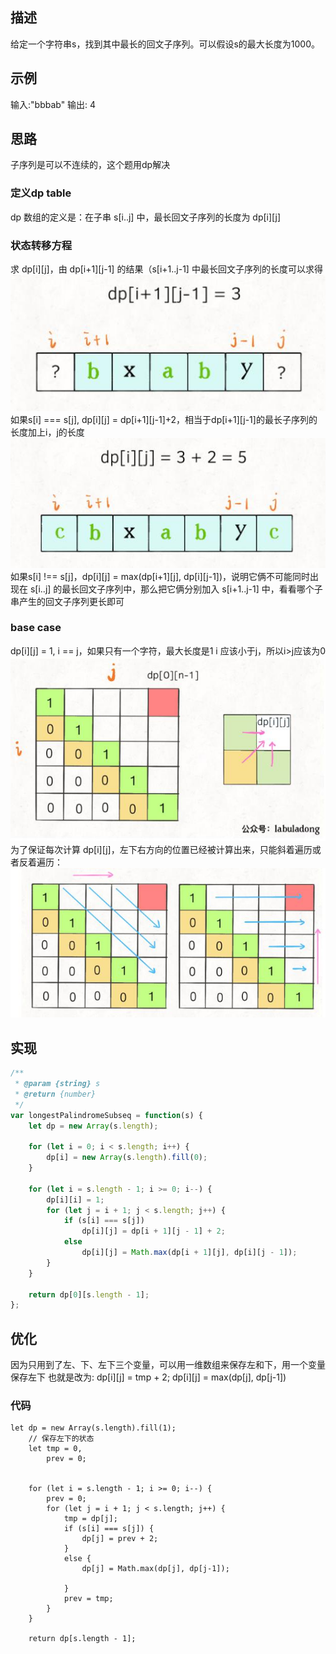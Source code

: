 ## 描述
给定一个字符串s，找到其中最长的回文子序列。可以假设s的最大长度为1000。

## 示例
输入:"bbbab"
输出: 4

## 思路
子序列是可以不连续的，这个题用dp解决

### 定义dp table
dp 数组的定义是：在子串 s[i..j] 中，最长回文子序列的长度为 dp[i][j]

### 状态转移方程
求 dp[i][j]，由 dp[i+1][j-1] 的结果（s[i+1..j-1] 中最长回文子序列的长度可以求得
![](516最长回文子序列_files/1.jpg)
如果s[i] === s[j], dp[i][j] = dp[i+1][j-1]+2，相当于dp[i+1][j-1]的最长子序列的长度加上i，j的长度
![](516最长回文子序列_files/2.jpg)
如果s[i] !== s[j]，dp[i][j] = max(dp[i+1][j], dp[i][j-1])，说明它俩不可能同时出现在 s[i..j] 的最长回文子序列中，那么把它俩分别加入 s[i+1..j-1] 中，看看哪个子串产生的回文子序列更长即可

### base case
dp[i][j] = 1, i == j，如果只有一个字符，最大长度是1
i 应该小于j，所以i>j应该为0
![](516最长回文子序列_files/3.jpg)
为了保证每次计算 dp[i][j]，左下右方向的位置已经被计算出来，只能斜着遍历或者反着遍历：
![](516最长回文子序列_files/4.jpg)

## 实现
```javascript
/**
 * @param {string} s
 * @return {number}
 */
var longestPalindromeSubseq = function(s) {
    let dp = new Array(s.length);

    for (let i = 0; i < s.length; i++) {
        dp[i] = new Array(s.length).fill(0);
    }

    for (let i = s.length - 1; i >= 0; i--) {
        dp[i][i] = 1;
        for (let j = i + 1; j < s.length; j++) {
            if (s[i] === s[j])
                dp[i][j] = dp[i + 1][j - 1] + 2;
            else
                dp[i][j] = Math.max(dp[i + 1][j], dp[i][j - 1]);     
        }
    }
    
    return dp[0][s.length - 1];
};
```

## 优化
因为只用到了左、下、左下三个变量，可以用一维数组来保存左和下，用一个变量保存左下
也就是改为:
dp[i][j] = tmp + 2;
dp[i][j] = max(dp[j], dp[j-1])

### 代码
```
let dp = new Array(s.length).fill(1);
    // 保存左下的状态
    let tmp = 0,
        prev = 0;


    for (let i = s.length - 1; i >= 0; i--) {
        prev = 0;
        for (let j = i + 1; j < s.length; j++) {
            tmp = dp[j];
            if (s[i] === s[j]) {
                dp[j] = prev + 2;
            }
            else {
                dp[j] = Math.max(dp[j], dp[j-1]);

            }
            prev = tmp;
        }
    }
    
    return dp[s.length - 1];
```